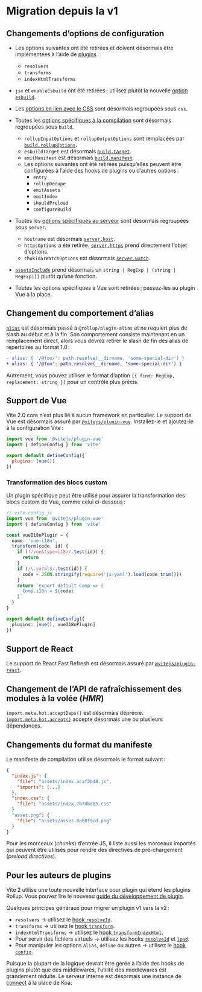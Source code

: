 # Migration depuis la v1

## Changements d’options de configuration

- Les options suivantes ont été retirées et doivent désormais être implémentées à l’aide de [plugins](./api-plugin) :

  - `resolvers`
  - `transforms`
  - `indexHtmlTransforms`

- `jsx` et `enableEsbuild` ont été retirées ; utilisez plutôt la nouvelle [option `esbuild`](/docs/config/#esbuild).

- Les [options en lien avec le CSS](/docs/config/#css-modules) sont désormais regroupées sous `css`.

- Toutes les [options spécifiques à la compilation](/docs/config/#options-de-compilation) sont désormais regroupées sous `build`.

  - `rollupInputOptions` et `rollupOutputOptions` sont remplacées par [`build.rollupOptions`](/docs/config/#build-rollupoptions).
  - `esbuildTarget` est désormais [`build.target`](/docs/config/#build-target).
  - `emitManifest` est désormais [`build.manifest`](/docs/config/#build-manifest).
  - Les options suivantes ont été retirées puisqu’elles peuvent être configurées à l’aide des hooks de plugins ou d’autres options :
    - `entry`
    - `rollupDedupe`
    - `emitAssets`
    - `emitIndex`
    - `shouldPreload`
    - `configureBuild`

- Toutes les [options spécifiques au serveur](/docs/config/#options-du-serveur) sont désormais regroupées sous `server`.

  - `hostname` est désormais [`server.host`](/docs/config/#server-host).
  - `httpsOptions` a été retirée. [`server.https`](/docs/config/#server-https) prend directement l’objet d’options.
  - `chokidarWatchOptions` est désormais [`server.watch`](/docs/config/#server-watch).

- [`assetsInclude`](/docs/config/#assetsinclude) prend désormais un `string | RegExp | (string | RegExp)[]` plutôt qu’une fonction.

- Toutes les options spécifiques à Vue sont retirées ; passez-les au plugin Vue à la place.

## Changement du comportement d’alias

[`alias`](/docs/config/#resolve-alias) est désormais passé à `@rollup/plugin-alias` et ne requiert plus de slash au début et à la fin. Son comportement consiste maintenant en un remplacement direct, alors vous devrez retirer le slash de fin des alias de répertoires au format 1.0 :

```diff
- alias: { '/@foo/': path.resolve(__dirname, 'some-special-dir') }
+ alias: { '/@foo': path.resolve(__dirname, 'some-special-dir') }
```

Autrement, vous pouvez utiliser le format d’option `[{ find: RegExp, replacement: string }]` pour un contrôle plus précis.

## Support de Vue

Vite 2.0 core n’est plus lié à aucun framework en particulier. Le support de Vue est désormais assuré par [`@vitejs/plugin-vue`](https://github.com/vitejs/vite/tree/main/packages/plugin-vue). Installez-le et ajoutez-le à la configuration Vite :

```js
import vue from '@vitejs/plugin-vue'
import { defineConfig } from 'vite'

export default defineConfig({
  plugins: [vue()]
})
```

### Transformation des blocs custom

Un plugin spécifique peut être utilisé pour assurer la transformation des blocs custom de Vue, comme celui ci-dessous :

```ts
// vite.config.js
import vue from '@vitejs/plugin-vue'
import { defineConfig } from 'vite'

const vueI18nPlugin = {
  name: 'vue-i18n',
  transform(code, id) {
    if (!/vue&type=i18n/.test(id)) {
      return
    }
    if (/\.ya?ml$/.test(id)) {
      code = JSON.stringify(require('js-yaml').load(code.trim()))
    }
    return `export default Comp => {
      Comp.i18n = ${code}
    }`
  }
}

export default defineConfig({
  plugins: [vue(), vueI18nPlugin]
})
```

## Support de React

Le support de React Fast Refresh est désormais assuré par [`@vitejs/plugin-react`](https://github.com/vitejs/vite/tree/main/packages/plugin-react).

## Changement de l’API de rafraîchissement des modules à la volée (_HMR_)

`import.meta.hot.acceptDeps()` est désormais déprécié. [`import.meta.hot.accept()`](./api-hmr#hot-accept-deps-cb) accepte désormais une ou plusieurs dépendances.

## Changements du format du manifeste

Le manifeste de compilation utilise désormais le format suivant :

```json
{
  "index.js": {
    "file": "assets/index.acaf2b48.js",
    "imports": [...]
  },
  "index.css": {
    "file": "assets/index.7b7dbd85.css"
  }
  "asset.png": {
    "file": "assets/asset.0ab0f9cd.png"
  }
}
```

Pour les morceaux (_chunks_) d’entrée JS, il liste aussi les morceaux importés qui peuvent être utilisés pour rendre des directives de pré-chargement (_preload directives_).

## Pour les auteurs de plugins

Vite 2 utilise une toute nouvelle interface pour plugin qui étend les plugins Rollup. Vous pouvez lire le nouveau [guide du développement de plugin](./api-plugin).

Quelques principes généraux pour migrer un plugin v1 vers la v2 :

- `resolvers` → utilisez le [hook `resolveId`](https://rollupjs.org/guide/en/#resolveid).
- `transforms` → utilisez le [hook `transform`](https://rollupjs.org/guide/en/#transform).
- `indexHtmlTransforms` → utilisez le [hook `transformIndexHtml`](./api-plugin#transformindexhtml).
- Pour servir des fichiers virtuels → utilisez les hooks [`resolveId`](https://rollupjs.org/guide/en/#resolveid) et [`load`](https://rollupjs.org/guide/en/#load).
- Pour manipuler les options `alias`, `define` ou autres → utilisez le [hook `config`](./api-plugin#config).

Puisque la plupart de la logique devrait être gérée à l’aide des hooks de plugins plutôt que des middlewares, l’utilité des middlewares est grandement réduite. Le serveur interne est désormais une instance de [connect](https://github.com/senchalabs/connect) à la place de Koa.
